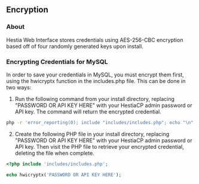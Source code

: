 ## Encryption

### About
Hestia Web Interface stores credentials using AES-256-CBC encryption based off of four randomly generated keys upon install.

### Encrypting Credentials for MySQL

In order to save your credentials in MySQL, you must encrypt them first, using the hwicryptx function in the includes.php file.
This can be done in two ways:
1. Run the following command from your install directory, replacing "PASSWORD OR API KEY HERE" with your HestiaCP admin password or API key. The command will return the encrypted credential.
```bash
php -r 'error_reporting(0); include "includes/includes.php"; echo "\n".hwicryptx("PASSWORD OR API KEY HERE")."\n\n";'
```
2. Create the following PHP file in your install directory, replacing "PASSWORD OR API KEY HERE" with your HestiaCP admin password or API key. Then visit the PHP file to retrieve your encrypted credential, deleting the file when complete.
```php
<?php include 'includes/includes.php';

echo hwicryptx('PASSWORD OR API KEY HERE');
```
